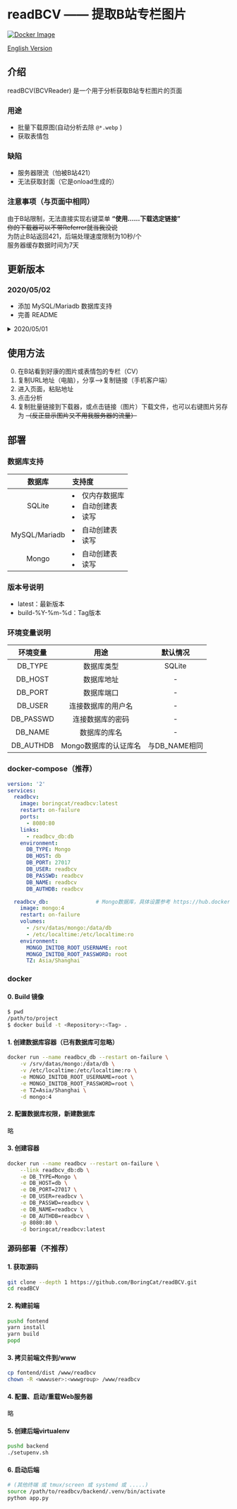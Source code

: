 # readBCV —— 提取B站专栏图片

[![Docker Image](https://img.shields.io/badge/docker%20image-available-green.svg)](https://hub.docker.com/r/boringcat/readbcv/)

[English Version](README.en_US.md)

## 介绍
readBCV(BCVReader) 是一个用于分析获取B站专栏图片的页面

### 用途
- 批量下载原图(自动分析去除 `@*.webp` )
- 获取表情包

### 缺陷
- 服务器限流（怕被B站421）
- 无法获取封面（它是onload生成的）

### 注意事项（与页面中相同）
由于B站限制，无法直接实现右键菜单 **“使用......下载选定链接”**  
~~你的下载器可以不带Referrer就当我没说~~  
为防止B站返回421，后端处理速度限制为10秒/个  
服务器缓存数据时间为7天  

## 更新版本
### 2020/05/02
  - 添加 MySQL/Mariadb 数据库支持
  - 完善 README
<details>
 <summary>2020/05/01</summary>

- 初步完成

</details>

## 使用方法
0. 在B站看到好康的图片或表情包的专栏（CV）
1. 复制URL地址（电脑），分享—>复制链接（手机客户端）
2. 进入页面，粘贴地址
3. 点击分析
4. 复制批量链接到下载器，或点击链接（图片）下载文件，也可以右键图片另存为 ~~（反正显示图片又不用我服务器的流量）~~


## 部署
### 数据库支持

|数据库|支持度|
|:-:|:-|
|SQLite|<li>仅内存数据库</li><li>自动创建表</li><li>读写</li>|
|MySQL/Mariadb|<li>自动创建表</li><li>读写</li>|
|Mongo|<li>自动创建表</li><li>读写</li>|

### 版本号说明
- latest：最新版本
- build-%Y-%m-%d：Tag版本

### 环境变量说明

|环境变量|用途|默认情况|
|:-:|:-:|:-:|
|DB_TYPE|数据库类型| SQLite |
|DB_HOST|数据库地址| - |
|DB_PORT|数据库端口| - |
|DB_USER|连接数据库的用户名| - |
|DB_PASSWD|连接数据库的密码| - |
|DB_NAME|数据库的库名| - |
|DB_AUTHDB|Mongo数据库的认证库名|与DB_NAME相同|

### docker-compose（推荐）
``` yaml
version: '2'
services:
  readbcv:
    image: boringcat/readbcv:latest
    restart: on-failure
    ports:
      - 8080:80
    links:
      - readbcv_db:db
    environment:
      DB_TYPE: Mongo
      DB_HOST: db
      DB_PORT: 27017
      DB_USER: readbcv
      DB_PASSWD: readbcv
      DB_NAME: readbcv
      DB_AUTHDB: readbcv

  readbcv_db:               # Mongo数据库，具体设置参考 https://hub.docker.com/_/mongo
    image: mongo:4
    restart: on-failure
    volumes: 
      - /srv/datas/mongo:/data/db
      - /etc/localtime:/etc/localtime:ro
    environment: 
      MONGO_INITDB_ROOT_USERNAME: root
      MONGO_INITDB_ROOT_PASSWORD: root
      TZ: Asia/Shanghai

```

### docker
#### 0. Build 镜像
``` sh
$ pwd
/path/to/project
$ docker build -t <Repository>:<Tag> .
```
#### 1. 创建数据库容器（已有数据库可忽略）
```sh
docker run --name readbcv_db --restart on-failure \
    -v /srv/datas/mongo:/data/db \
    -v /etc/localtime:/etc/localtime:ro \
    -e MONGO_INITDB_ROOT_USERNAME=root \
    -e MONGO_INITDB_ROOT_PASSWORD=root \
    -e TZ=Asia/Shanghai \
    -d mongo:4
```
#### 2. 配置数据库权限，新建数据库
略
#### 3. 创建容器
```sh
docker run --name readbcv --restart on-failure \
    --link readbcv_db:db \
    -e DB_TYPE=Mongo \
    -e DB_HOST=db \
    -e DB_PORT=27017 \
    -e DB_USER=readbcv \
    -e DB_PASSWD=readbcv \
    -e DB_NAME=readbcv \
    -e DB_AUTHDB=readbcv \
    -p 8080:80 \
    -d boringcat/readbcv:latest
```

### 源码部署（不推荐）
#### 1. 获取源码
```sh
git clone --depth 1 https://github.com/BoringCat/readBCV.git
cd readBCV
```
#### 2. 构建前端
```sh
pushd fontend
yarn install
yarn build
popd
```
#### 3. 拷贝前端文件到/www
```sh
cp fontend/dist /www/readbcv
chown -R <wwwuser>:<wwwgroup> /www/readbcv
```
#### 4. 配置、启动/重载Web服务器
略
#### 5. 创建后端virtualenv
```sh
pushd backend
./setupenv.sh
```
#### 6. 启动后端
```sh
# (其他终端 或 tmux/screen 或 systemd 或 .....)
source /path/to/readbcv/backend/.venv/bin/activate
python app.py
```
